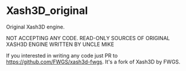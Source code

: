 # Xash3D_original
Original Xash3D engine. 

NOT ACCEPTING ANY CODE. 
READ-ONLY SOURCES OF ORIGINAL XASH3D ENGINE WRITTEN BY UNCLE MIKE

If you interested in writing any code just PR to https://github.com/FWGS/xash3d-fwgs. It's a fork of Xash3D by FWGS.
